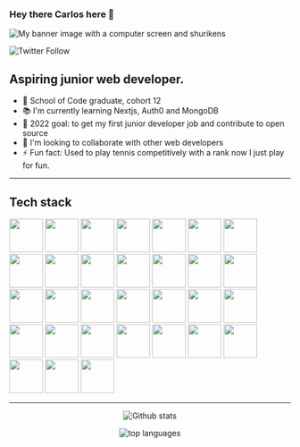### Hey there Carlos here 👋

![My banner image with a computer screen and shurikens](./webshuriken-monitor-banner.png "My banner")

![Twitter Follow](https://img.shields.io/twitter/follow/webshuriken?style=social)

## Aspiring junior web developer.

- 🔭 School of Code graduate, cohort 12
- 📚 I'm currently learning Nextjs, Auth0 and MongoDB
- 🌱 2022 goal: to get my first junior developer job and contribute to open source
- 👯 I'm looking to collaborate with other web developers
- ⚡ Fun fact: Used to play tennis competitively with a rank now I just play for fun.

---
## Tech stack
<p foat="left">
  <img height="60" width="60" src="https://cdn.worldvectorlogo.com/logos/css-3.svg" />
  <img height="60" width="60" src="https://cdn.worldvectorlogo.com/logos/cpanel.svg" />
  <img height="60" width="60" src="https://cdn.worldvectorlogo.com/logos/html-1.svg" />
  <img height="60" width="60" src="https://cdn.worldvectorlogo.com/logos/apache-13.svg" />
  <img height="60" width="60" src="https://cdn.worldvectorlogo.com/logos/bootstrap-4.svg" />
  <img height="60" width="60" src="https://cdn.worldvectorlogo.com/logos/django-community.svg" />
  <img height="60" width="60" src="https://cdn.worldvectorlogo.com/logos/invision.svg" />
  <img height="60" width="60" src="https://cdn.worldvectorlogo.com/logos/logo-javascript.svg" />
  <img height="60" width="60" src="https://cdn.worldvectorlogo.com/logos/jwtio-json-web-token.svg" />
  <img height="60" width="60" src="https://cdn.worldvectorlogo.com/logos/php-1.svg" />
  <img height="60" width="60" src="https://cdn.worldvectorlogo.com/logos/nodejs-icon.svg" />
  <img height="60" width="60" src="https://cdn.worldvectorlogo.com/logos/react-1.svg" />
  <img height="60" width="60" src="https://cdn.worldvectorlogo.com/logos/visual-studio-code-1.svg" />
  <img height="60" width="60" src="https://cdn.worldvectorlogo.com/logos/mysql-3.svg" />
  <img height="60" width="60" src="https://cdn.worldvectorlogo.com/logos/git-icon.svg" />
  <img height="60" width="60" src="https://cdn.worldvectorlogo.com/logos/mongodb-icon-1.svg" />
  <img height="60" width="60" src="https://cdn.worldvectorlogo.com/logos/inkscape-logo-2.svg" />
  <img height="60" width="60" src="https://cdn.worldvectorlogo.com/logos/webpack-icon.svg" />
  <img height="60" width="60" src="https://cdn.worldvectorlogo.com/logos/wordpress-icon-1.svg" />
  <img height="60" width="60" src="https://cdn.worldvectorlogo.com/logos/notion-logo-1.svg" />
  <img height="60" width="60" src="https://cdn.worldvectorlogo.com/logos/figma-1.svg" />
  <img height="60" width="60" src="https://cdn.worldvectorlogo.com/logos/miro-2.svg" />
  <img height="60" width="60" src="https://cdn.worldvectorlogo.com/logos/express-109.svg" />
  <img height="60" width="60" src="https://cdn.worldvectorlogo.com/logos/trello.svg" />
  <img height="60" width="60" src="https://cdn.worldvectorlogo.com/logos/netlify.svg" />
  <img height="60" width="60" src="https://cdn.worldvectorlogo.com/logos/auth0.svg" />
  <img height="60" width="60" src="https://cdn.worldvectorlogo.com/logos/python-4.svg" />
  <img height="60" width="60" src="https://cdn.worldvectorlogo.com/logos/next-js.svg" />
  <img height="60" width="60" src="https://cdn.worldvectorlogo.com/logos/sublime-text.svg" />
  <img height="60" width="60" src="https://cdn.worldvectorlogo.com/logos/couchbase-1.svg" />
  <img height="60" width="60" src="https://cdn.worldvectorlogo.com/logos/heroku-4.svg" />
</p>

<!-- Working to earch this badges
<img height="60" width="60" src="https://cdn.worldvectorlogo.com/logos/tailwind-css-1-2.svg" />
<img height="60" width="60" src="https://cdn.worldvectorlogo.com/logos/firebase-1.svg" />
-->

---

<!-- by: https://github.com/anuraghazra/github-readme-stats -->
<p align="center">
  <img alt="Github stats" src="https://github-readme-stats.vercel.app/api?username=webshuriken&show_icons=true&custom_title=Carlos%20EAMs%20Github%20Stats&title_color=e8fafa&bg_color=59a3a3&text_color=ffd98c&icon_color=e8fafa&border_color=ffd98c" />
</p>

<p align="center">
  <img alt="top languages" src="https://github-readme-stats.vercel.app/api/top-langs/?username=webshuriken&&layout=compact&custom_title=Languages" />
</p>


